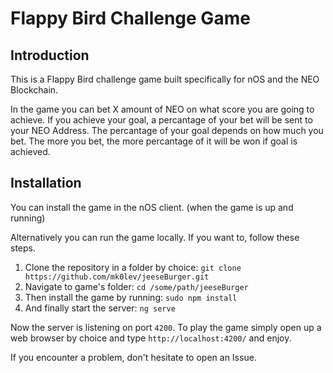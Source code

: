 # Flappy Bird Challenge Game



## Introduction

This is a Flappy Bird challenge game built specifically for nOS and the NEO Blockchain.

In the game you can bet X amount of NEO on what score you are going to achieve. If you achieve your goal, a percantage of your bet will be sent to your NEO Address. The percantage of your goal depends on how much you bet. The more you bet, the more percantage of it will be won if goal is achieved.


## Installation

You can install the game in the nOS client. (when the game is up and running)

Alternatively you can run the game locally. If you want to, follow these steps.

1. Clone the repository in a folder by choice:
`git clone https://github.com/mk0lev/jeeseBurger.git`
2. Navigate to game's folder:
`cd /some/path/jeeseBurger`
3. Then install the game by running:
`sudo npm install`
3. And finally start the server:
`ng serve`

Now the server is listening on port `4200`. To play the game simply open up a web browser by choice and type `http://localhost:4200/` and enjoy. 

If you encounter a problem, don't hesitate to open an Issue.
